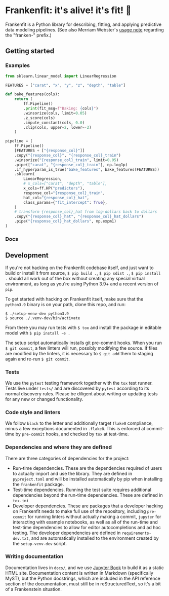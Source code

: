 # Frankenfit: it's alive! it's fit! 🧟

Frankenfit is a Python library for describing, fitting, and applying predictive data
modeling pipelines. (See also Merriam Webster's [usage
note](https://web.archive.org/web/20220326154221/https://www.merriam-webster.com/words-at-play/frankenstein-frankenfood-franken-prefix)
regarding the "franken-" prefix.)

## Getting started

### Examples

```python
from sklearn.linear_model import LinearRegression

FEATURES = ["carat", "x", "y", "z", "depth", "table"]

def bake_features(cols):
    return (
        ff.Pipeline()
        .print(fit_msg=f"Baking: {cols}")
        .winsorize(cols, limit=0.05)
        .z_score(cols)
        .impute_constant(cols, 0.0)
        .clip(cols, upper=2, lower=-2)
    )

pipeline = (
    ff.Pipeline()
    [FEATURES + ["{response_col}"]]
    .copy("{response_col}", "{response_col}_train")
    .winsorize("{response_col}_train", limit=0.05)
    .pipe(["carat", "{response_col}_train"], np.log1p)
    .if_hyperparam_is_true("bake_features", bake_features(FEATURES))
    .sklearn(
        LinearRegression,
        # x_cols=["carat", "depth", "table"],
        x_cols=ff.HP("predictors"),
        response_col="{response_col}_train",
        hat_col="{response_col}_hat",
        class_params={"fit_intercept": True},
    )
    # transform {response_col}_hat from log-dollars back to dollars
    .copy("{response_col}_hat", "{response_col}_hat_dollars")
    .pipe("{response_col}_hat_dollars", np.expm1)
)
```

### Docs

## Development

If you're not hacking on the Frankenfit codebase itself, and just want to build or
install it from source, `$ pip build .`, `$ pip sdist .`, `$ pip install .` should all
work out of the box without creating any special virtual environment, as long as you're
using Python 3.9+ and a recent version of `pip`.

To get started with hacking on Frankenfit itself, make sure that the `python3.9`
binary is on your path, clone this repo, and run:

```
$ ./setup-venv-dev python3.9
$ source ./.venv-dev/bin/activate
```

From there you may run tests with `$ tox` and install the package in editable model with
`$ pip install -e .`

The setup script automatically installs git pre-commit hooks. When you run `$ git commit`, a few linters will run, possibly modifying the source. If files are modified by the linters, it is necessary to `$ git add` them to staging again and re-run `$ git commit`.

### Tests

We use the `pytest` testing framework together with the `tox` test runner. Tests live
under `tests/` and are discovered by `pytest` according to its normal discovery rules.
Please be diligent about writing or updating tests for any new or changed functionality.

### Code style and linters

We follow `black` to the letter and additionally target `flake8` compliance, minus a few
exceptions documented in `.flake8`. This is enforced at commit-time by `pre-commit`
hooks, and checked by `tox` at test-time.

### Dependencies and where they are defined

There are three categories of dependencies for the project:

* Run-time dependencies. These are the dependencies required of users to actually import
  and use the library. They are defined in `pyproject.toml` and will be installed
  automatically by pip when installing the `frankenfit` package.
* Test-time dependencies. Running the test suite requires additional dependencies beyond
  the run-time dependencies. These are defined in `tox.ini`
* Developer dependencies. These are packages that a developer hacking on Frankenfit
  needs to make full use of the repository, including `pre-commit` for running linters
  without actually making a commit, `jupyter` for interacting with example notebooks, as
  well as all of the run-time and test-time dependencies to allow for editor
  autocompletions and ad hoc testing. The developer dependencies are defined in
  `requirements-dev.txt`, and are automatically installed to the environment created by
  the `setup-venv-dev` script.

### Writing documentation

Documentation lives in `docs/`, and we use [Jupyter Book]() to build it as a static HTML
site. Documentation content is written in Markdown (specifically MyST), but the Python
docstrings, which are included in the API reference section of the documentation, must
still be in reStructuredText, so it's a bit of a Frankenstein situation.
